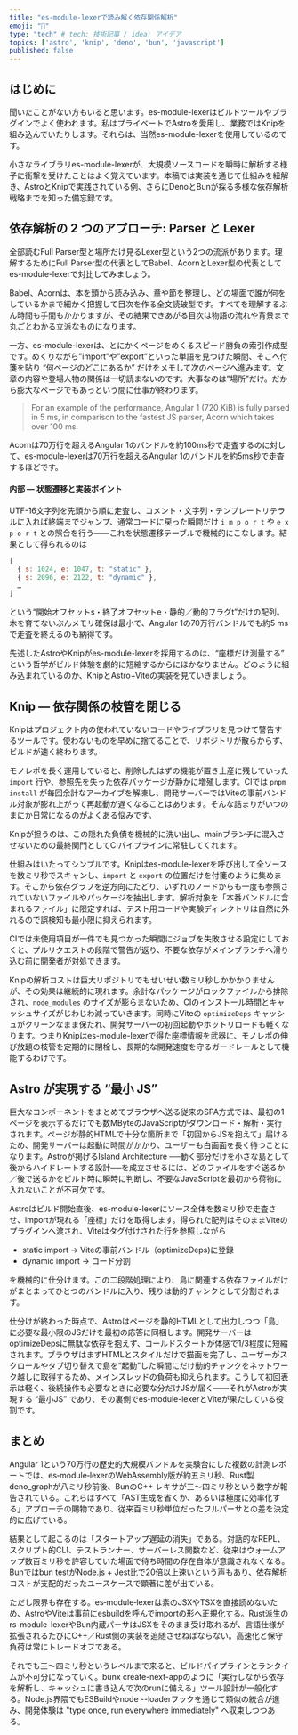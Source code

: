 ```yaml
---
title: "es-module-lexerで読み解く依存関係解析"
emoji: "🐷"
type: "tech" # tech: 技術記事 / idea: アイデア
topics: ['astro', 'knip', 'deno', 'bun', 'javascript']
published: false
---
```


## はじめに

聞いたことがない方もいると思います。es-module-lexerはビルドツールやプラグインでよく使われます。私はプライベートでAstroを愛用し、業務ではKnipを組み込んでいたりします。それらは、当然es-module-lexerを使用しているのです。

小さなライブラリes-module-lexerが、大規模ソースコードを瞬時に解析する様子に衝撃を受けたことはよく覚えています。本稿では実装を通じて仕組みを紐解き、AstroとKnipで実践されている例、さらにDenoとBunが採る多様な依存解析戦略までを知った備忘録です。

## 依存解析の 2 つのアプローチ: Parser と Lexer 

全部読むFull Parser型と場所だけ見るLexer型という2つの流派があります。理解するためにFull Parser型の代表としてBabel、AcornとLexer型の代表としてes-module-lexerで対比してみましょう。

Babel、Acornは、本を頭から読み込み、章や節を整理し、どの場面で誰が何をしているかまで細かく把握して目次を作る全文読破型です。すべてを理解するぶん時間も手間もかかりますが、その結果できあがる目次は物語の流れや背景まで丸ごとわかる立派なものになります。

一方、es-module-lexerは、とにかくページをめくるスピード勝負の索引作成型です。めくりながら”import”や”export”といった単語を見つけた瞬間、そこへ付箋を貼り “何ページのどこにあるか” だけをメモして次のページへ進みます。文章の内容や登場人物の関係は一切読まないのです。大事なのは”場所”だけ。だから膨大なページでもあっという間に仕事が終わります。

> For an example of the performance, Angular 1 (720 KiB) is fully parsed in 5 ms, in comparison to the fastest JS parser, Acorn which takes over 100 ms.

Acornは70万行を超えるAngular 1のバンドルを約100ms秒で走査するのに対して、es-module-lexerは70万行を超えるAngular 1のバンドルを約5ms秒で走査するほどです。

#### 内部 — 状態遷移と実装ポイント

UTF-16文字列を先頭から順に走査し、コメント・文字列・テンプレートリテラルに入れば終端までジャンプ、通常コードに戻った瞬間だけ `i m p o r t` や `e x p o r t` との照合を行う――これを状態遷移テーブルで機械的にこなします。結果として得られるのは

```js
[
  { s: 1024, e: 1047, t: "static" },
  { s: 2096, e: 2122, t: "dynamic" },
  …
]
```

という“開始オフセットs・終了オフセットe・静的／動的フラグt”だけの配列。木を育てないぶんメモリ確保は最小で、Angular 1の70万行バンドルでも約5 msで走査を終えるのも納得です。

先述したAstroやKnipがes-module-lexerを採用するのは、“座標だけ測量する” という哲学がビルド体験を劇的に短縮するからにほかなりません。どのように組み込まれているのか、KnipとAstro+Viteの実装を見ていきましょう。

## Knip — 依存関係の枝管を閉じる

Knipはプロジェクト内の使われていないコードやライブラリを見つけて警告するツールです。使わないものを早めに捨てることで、リポジトリが散らからず、ビルドが速く終わります。

モノレポを長く運用していると、削除したはずの機能が置き土産に残していった `import` 行や、参照先を失った依存パッケージが静かに増殖します。CIでは `pnpm install` が毎回余計なアーカイブを解凍し、開発サーバーではViteの事前バンドル対象が膨れ上がって再起動が遅くなることはあります。そんな詰まりがいつのまにか日常になるのがよくある悩みです。

Knipが担うのは、この隠れた負債を機械的に洗い出し、mainブランチに混入させないための最終関門としてCIパイプラインに常駐してくれます。

仕組みはいたってシンプルです。Knipはes-module-lexerを呼び出して全ソースを数ミリ秒でスキャンし、`import` と `export` の位置だけを付箋のように集めます。そこから依存グラフを逆方向にたどり、いずれのノードからも一度も参照されていないファイルやパッケージを抽出します。解析対象を「本番バンドルに含まれるファイル」に限定すれば、テスト用コードや実験ディレクトリは自然に外れるので誤検知も最小限に抑えられます。

CIでは未使用項目が一件でも見つかった瞬間にジョブを失敗させる設定にしておくと、プルリクエストの段階で警告が返り、不要な依存がメインブランチへ滑り込む前に開発者が対処できます。

Knipの解析コストは巨大リポジトリでもせいぜい数ミリ秒しかかかりませんが、その効果は継続的に現れます。余計なパッケージがロックファイルから排除され、`node_modules` のサイズが膨らまないため、CIのインストール時間とキャッシュサイズがじわじわ減っていきます。同時にViteの `optimizeDeps` キャッシュがクリーンなまま保たれ、開発サーバーの初回起動やホットリロードも軽くなります。つまりKnipはes-module-lexerで得た座標情報を武器に、モノレポの伸び放題の枝管を定期的に閉栓し、長期的な開発速度を守るガードレールとして機能するわけです。


## Astro が実現する “最小 JS”

巨大なコンポーネントをまとめてブラウザへ送る従来のSPA方式では、最初の1ページを表示するだけでも数MByteのJavaScriptがダウンロード・解析・実行されます。ページが静的HTMLで十分な箇所まで「初回からJSを抱えて」届けるため、開発サーバーは起動に時間がかかり、ユーザーも白画面を長く待つことになります。Astroが掲げるIsland Architecture ──動く部分だけを小さな島として後からハイドレートする設計──を成立させるには、どのファイルをすぐ送るか／後で送るかをビルド時に瞬時に判断し、不要なJavaScriptを最初から荷物に入れないことが不可欠です。

Astroはビルド開始直後、es-module-lexerにソース全体を数ミリ秒で走査させ、importが現れる「座標」だけを取得します。得られた配列はそのままViteのプラグインへ渡され、Viteはタグ付けされた行を参照しながら

- static import → Viteの事前バンドル（optimizeDeps)に登録
- dynamic import → コード分割

を機械的に仕分けます。この二段階処理により、島に関連する依存ファイルだけがまとまってひとつのバンドルに入り、残りは動的チャンクとして分割されます。

仕分けが終わった時点で、Astroはページを静的HTMLとして出力しつつ「島」に必要な最小限のJSだけを最初の応答に同梱します。開発サーバーはoptimizeDepsに無駄な依存を抱えず、コールドスタートが体感で1/3程度に短縮されます。ブラウザはまずHTMLとスタイルだけで描画を完了し、ユーザーがスクロールやタブ切り替えで島を“起動”した瞬間にだけ動的チャンクをネットワーク越しに取得するため、メインスレッドの負荷も抑えられます。こうして初回表示は軽く、後続操作も必要なときに必要な分だけJSが届く――それがAstroが実現する “最小JS” であり、その裏側でes-module-lexerとViteが果たしている役割です。


## まとめ

Angular 1という70万行の歴史的大規模バンドルを実験台にした複数の計測レポートでは、es‑module‑lexerのWebAssembly版が約五ミリ秒、Rust製deno_graphが八ミリ秒前後、BunのC++ レキサが三〜四ミリ秒という数字が報告されている。これらはすべて「AST生成を省くか、あるいは極度に効率化する」アプローチの賜物であり、従来百ミリ秒単位だったフルパーサとの差を決定的に広げている。

結果として起こるのは「スタートアップ遅延の消失」である。対話的なREPL、スクリプト的CLI、テストランナー、サーバーレス関数など、従来はウォームアップ数百ミリ秒を許容していた場面で待ち時間の存在自体が意識されなくなる。Bunではbun testがNode.js + Jest比で20倍以上速いという声もあり、依存解析コストが支配的だったユースケースで顕著に差が出ている。

ただし限界も存在する。es‑module‑lexerは素のJSXやTSXを直接読めないため、AstroやViteは事前にesbuildを呼んでimportの形へ正規化する。Rust派生のrs-module-lexerやBun内蔵パーサはJSXをそのまま受け取れるが、言語仕様が拡張されるたびにC++／Rust側の実装を追随させねばならない。高速化と保守負荷は常にトレードオフである。

それでも三〜四ミリ秒というレベルまで来ると、ビルドパイプラインとランタイムが不可分になっていく。bunx create-next-appのように「実行しながら依存を解析し、キャッシュに書き込んで次のrunに備える」ツール設計が一般化する。Node.js界隈でもESBuildやnode --loaderフックを通じて類似の統合が進み、開発体験は "type once, run everywhere immediately" へ収束しつつある。

